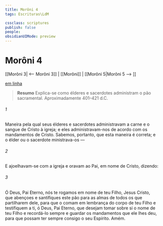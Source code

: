 ```yaml
---
title: Morôni 4
tags: Escrituras\LdM

cssclass: scriptures
publish: false
people:
obsidianUIMode: preview
---
```


# Morôni 4
[[Morôni 3| <-- Morôni 3]] | [[Morôni]] | [[Morôni 5|Morôni 5 --> ]]

[em linha](https://churchofjesuschrist.org/study/scriptures/bofm/moro/4?lang=por)

> __Resumo__
Explica-se como élderes e sacerdotes administram o pão sacramental. Aproximadamente 401–421 d.C.

###### 1 
Maneira pela qual seus élderes e sacerdotes administravam a carne e o sangue de Cristo à igreja; e eles administravam-nos de acordo com os mandamentos de Cristo. Sabemos, portanto, que esta maneira é correta; e o élder ou o sacerdote ministrava-os —

###### 2 
E ajoelhavam-se com a igreja e oravam ao Pai, em nome de Cristo, dizendo:

###### 3 
Ó Deus, Pai Eterno, nós te rogamos em nome de teu Filho, Jesus Cristo, que abençoes e santifiques este pão para as almas de todos os que partilharem dele, para que o comam em lembrança do corpo de teu Filho e testifiquem a ti, ó Deus, Pai Eterno, que desejam tomar sobre si o nome de teu Filho e recordá-lo sempre e guardar os mandamentos que ele lhes deu, para que possam ter sempre consigo o seu Espírito. Amém.


